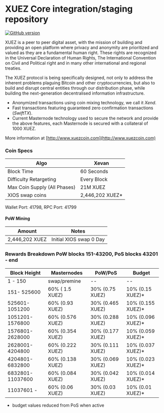 XUEZ Core integration/staging repository
=====================================
[![GitHub version](https://badge.fury.io/gh/XUEZ%2FXUEZ.svg)](https://badge.fury.io/gh/XUEZ%2FXUEZ)


XUEZ is a peer to peer digital asset, with the mission of building and providing an open platform where privacy and anonymity are prioritized and valued as they are a fundamental human right. These rights are recognized in the Universal Declaration of Human Rights, The International Convention on Civil and Political right and in many other international and regional treaties.

The XUEZ protocol is being specifically designed, not only to address the inherent problems plaguing Bitcoin and other cryptocurrencies, but also to build and disrupt central entities through our distribution phase, while building the next-generation decentralised information infrastructure.

- Anonymized transactions using coin mixing technology, we call it _Xend_.
- Fast transactions featuring guaranteed zero confirmation transactions (_SwiftTX_).
- Current Masternode technology used to secure the network and provide the above features, each Masternode is secured with a collateral of 1000 XUEZ.

More information at [http://www.xuezcoin.com](http://www.xuezcoin.com)

### Coin Specs
| Algo                         | Xevan              |
|------------------------------|--------------------|
| Block Time                   | 60 Seconds         |
| Difficulty Retargeting       | Every Block        |
| Max Coin Supply (All Phases) | 21M XUEZ           |
| XIOS swap coins              | 2,446,202 XUEZ*    |

Wallet Port: 41798, RPC Port: 41799

#### PoW Mining

|  **Amount**             | **Notes**                |
|-------------------------|--------------------------|
| 2,446,202 XUEZ          | Initial XIOS swap 0 Day  |

### Rewards Breakdown PoW blocks 151-43200, PoS blocks 43201 - end

| **Block Height**       | **Masternodes**    | **PoW/PoS**               | **Budget**               |
|----------------------------|---------------------------|---------------------------|----------------------------|
| 1 - 150                     | swap/premine         | --                             | --                              |
| 151- 525600            | 60% ( 1.5 XUEZ)    | 30% (0.75 XUEZ)    | 10% (0.15 XUEZ)*   |
| 525601-1051200     | 60% (0.93 XUEZ)   | 30% (0.465 XUEZ)  | 10% (0.155 XUEZ)* |
| 1051201-1576800   | 60% (0.576 XUEZ) | 30% (0.288 XUEZ)  | 10% (0.096 XUEZ)* |
| 1576801-2628000   | 60% (0.354 XUEZ) | 30% (0.177 XUEZ)  | 10% (0.059 XUEZ)* |
| 2628001-4204800   | 60% (0.222 XUEZ) | 30% (0.111 XUEZ)  | 10% (0.037 XUEZ)* |
| 4204801-6832800   | 60% (0.138 XUEZ) | 30% (0.069 XUEZ)  | 10% (0.023 XUEZ)* |
| 6832801-11037600 | 60% (0.084 XUEZ) | 30% (0.042 XUEZ)  | 10% (0.014 XUEZ)* |
| 11037601 -              | 60% (0.06 XUEZ)   | 30% (0.03  XUEZ)  | 10% (0.01 XUEZ)*    |
* budget values reduced from PoS when active
